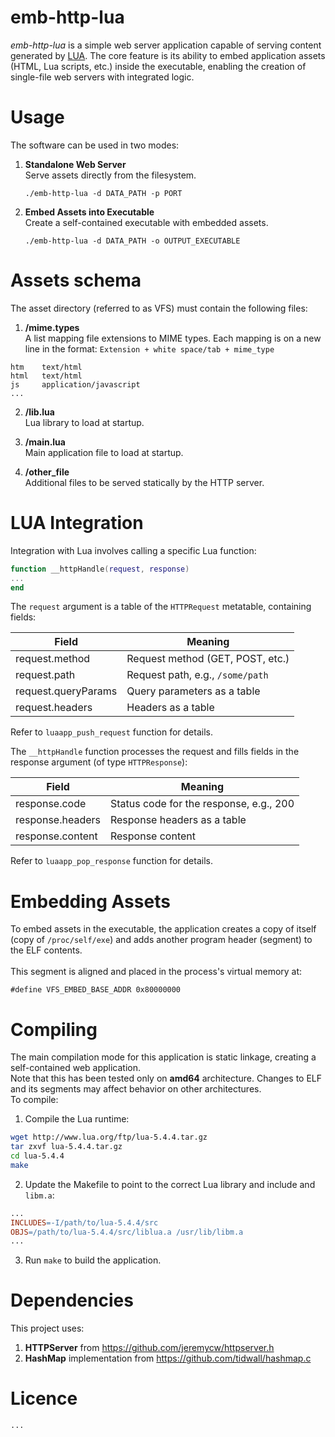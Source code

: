 # emb-http-lua

*emb-http-lua* is a simple web server application capable of serving content generated by [LUA](https://www.lua.org/).
The core feature is its ability to embed application assets (HTML, Lua scripts, etc.) inside the executable, enabling the creation of single-file web servers with integrated logic.

# Usage

The software can be used in two modes:

1. **Standalone Web Server** <br> Serve assets directly from the filesystem.
	```
	./emb-http-lua -d DATA_PATH -p PORT
	```
	
2. **Embed Assets into Executable** <br> Create a self-contained executable with embedded assets.
	```
	./emb-http-lua -d DATA_PATH -o OUTPUT_EXECUTABLE
	```
	

# Assets schema

The asset directory (referred to as VFS) must contain the following files:

1. **/mime.types** <br>
A list mapping file extensions to MIME types. Each mapping is on a new line in the format: 
```Extension + white space/tab + mime_type```
		
```
htm    text/html
html   text/html
js     application/javascript
...
  ```
		
2. **/lib.lua** <br>
Lua library to load at startup.
		
3. **/main.lua** <br>
Main application file to load at startup.
		
4. **/other_file** <br>
Additional files to be served statically by the HTTP server.
		
# LUA Integration

Integration with Lua involves calling a specific Lua function:

```lua
function __httpHandle(request, response)
...
end 
```
    
The `request` argument is a table of the `HTTPRequest` metatable, containing fields:

| Field | Meaning |
| --- | --- |
| request.method | Request method (GET, POST, etc.) |
| request.path | Request path, e.g., `/some/path` |
| request.queryParams |  Query parameters as a table |
| request.headers | Headers as a table |

Refer to `luaapp_push_request` function for details.
<br>
		
The `__httpHandle` function processes the request and fills fields in the response argument (of type `HTTPResponse`):

| Field | Meaning |
| --- | --- |
| response.code | Status code for the response, e.g., 200 |
| response.headers | Response headers as a table |
| response.content | Response content |
		
Refer to `luaapp_pop_response` function for details.
		
# Embedding Assets

To embed assets in the executable, the application creates a copy of itself (copy of `/proc/self/exe`) and adds another program header (segment) to the ELF contents.
<br><br>
This segment is aligned and placed in the process's virtual memory at:
```
#define VFS_EMBED_BASE_ADDR 0x80000000
```
	
# Compiling

The main compilation mode for this application is static linkage, creating a self-contained web application.
<br>
Note that this has been tested only on **amd64** architecture. Changes to ELF and its segments may affect behavior on other architectures.
<br>
To compile:

1. Compile the Lua runtime:
```bash
wget http://www.lua.org/ftp/lua-5.4.4.tar.gz
tar zxvf lua-5.4.4.tar.gz
cd lua-5.4.4
make
```

2. Update the Makefile to point to the correct Lua library and include and `libm.a`:
```makefile
...
INCLUDES=-I/path/to/lua-5.4.4/src
OBJS=/path/to/lua-5.4.4/src/liblua.a /usr/lib/libm.a
...
```

3. Run `make` to build the application.

# Dependencies

This project uses:
1. **HTTPServer** from https://github.com/jeremycw/httpserver.h
2. **HashMap** implementation from https://github.com/tidwall/hashmap.c
		

# Licence
	...